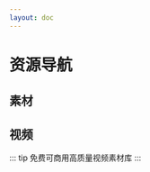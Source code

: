 ```yaml
---
layout: doc
---
```


<script setup>
  import material from '../.vitepress/data/favorites/material.ts'
  import video from '../.vitepress/data/favorites/video.ts'
</script>

# 资源导航

## 素材

<NavCard :navData=material />

## 视频

::: tip
免费可商用高质量视频素材库
:::

<NavCard :navData=video />
